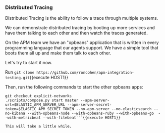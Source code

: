 ### Distributed Tracing

Distributed Tracing is the ability to follow a trace through multiple systems.

We can demonstrate distributed tracing by booting up more services and have them talking to each other and then watch the traces generated.

On the APM team we have an "opbeans" application that is written in every programming language that our agents support. We have a simple tool that boots them all up and make them talk to each other.

Let's try to start it now.

Run `git clone https://github.com/roncohen/apm-integration-testing.git`{{execute HOST1}}

Then, run the following commands to start the other opbeans apps:

```cd apm-integration-testing
git checkout explicit-networks
./scripts/compose.py start master --apm-server-url=$ELASTIC_APM_SERVER_URL --apm-server-secret-token=$ELASTIC_APM_SECRET_TOKEN --no-apm-server --no-elasticsearch --no-kibana --with-opbeans-node --with-opbeans-ruby --with-opbeans-go  --with-metricbeat --with-filebeat```{{execute HOST1}}

This will take a little while.

